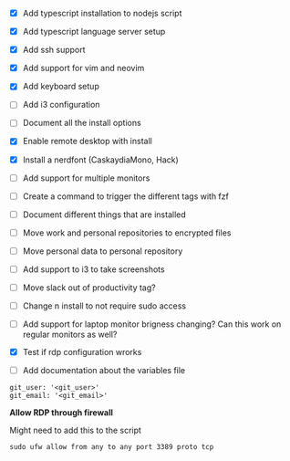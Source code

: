 - [x] Add typescript installation to nodejs script
- [x] Add typescript language server setup 
- [x] Add ssh support
- [x] Add support for vim and neovim
- [x] Add keyboard setup
- [ ] Add i3 configuration
- [ ] Document all the install options
- [x] Enable remote desktop with install
- [x] Install a nerdfont (CaskaydiaMono, Hack)
- [ ] Add support for multiple monitors
- [ ] Create a command to trigger the different tags with fzf
- [ ] Document different things that are installed
- [ ] Move work and personal repositories to encrypted files
- [ ] Move personal data to personal repository
- [ ] Add support to i3 to take screenshots
- [ ] Move slack out of productivity tag?
- [ ] Change n install to not require sudo access
- [ ] Add support for laptop monitor brigness changing? Can this work on regular monitors as well?

- [x] Test if rdp configuration wrorks
- [ ] Add documentation about the variables file
```
git_user: '<git_user>'
git_email: '<git_email>'
```

**Allow RDP through firewall**

Might need to add this to the script
```
sudo ufw allow from any to any port 3389 proto tcp
``` 
